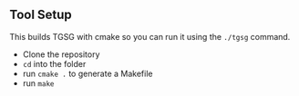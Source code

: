 <h2>Tool Setup</h2>
<p>This builds TGSG with cmake so you can run it using the <code>./tgsg</code>
command.</p>
<ul>
    <li>Clone the repository</li>
    <li><code>cd</code> into the folder</li>
    <li>run <code>cmake .</code> to generate a Makefile</li>
    <li>run <code>make</code></li>
</ul>